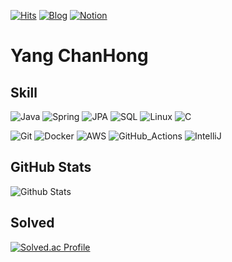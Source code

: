 [![Hits](https://hits.seeyoufarm.com/api/count/incr/badge.svg?url=https%3A%2F%2Fgithub.com%2Fch-yang1273&count_bg=%2379C83D&title_bg=%23555555&icon=&icon_color=%23E7E7E7&title=hits&edge_flat=false)](https://github.com/ch-yang1273)
[![Blog](https://img.shields.io/badge/-Blog-3178C6.svg?&style=round-square&logo=Tistory&logoColor=#000000)](https://ch-yang.tistory.com)
[![Notion](https://img.shields.io/badge/-Notion-2B2B2B.svg?&style=round-square&logo=Notion&logoColor=#000000)](https://www.notion.so/ch-yang1273)

# Yang ChanHong

## Skill
![Java](https://img.shields.io/badge/Java-007396.svg?&style=round-square&logo=Java&logoColor=white)
![Spring](https://img.shields.io/badge/Spring-6DB33F.svg?&style=round-square&logo=Spring&logoColor=white)
![JPA](https://img.shields.io/badge/JPA-003545.svg?&style=round-square&logo=hibernate&logoColor=white)
![SQL](https://img.shields.io/badge/SQL-59666C.svg?&style=round-square&logo=mariadb&logoColor=white)
![Linux](https://img.shields.io/badge/Linux-FCC624.svg?&style=round-square&logo=linux&logoColor=white)
![C](https://img.shields.io/badge/C-A8B9CC.svg?&style=round-square&logo=C&logoColor=white)

![Git](https://img.shields.io/badge/Git-F05032.svg?&style=round-square&logo=Git&logoColor=white)
![Docker](https://img.shields.io/badge/Docker-2496ED.svg?&style=round-square&logo=docker&logoColor=white)
![AWS](https://img.shields.io/badge/AWS-232F3E.svg?&style=round-square&logo=amazonaws&logoColor=white)
![GitHub_Actions](https://img.shields.io/badge/GitHub_Actions-2088FF.svg?&style=round-square&logo=githubactions&logoColor=white)
![IntelliJ](https://img.shields.io/badge/IntelliJ-2B2B2B.svg?&style=round-square&logo=intellijidea&logoColor=white)


## GitHub Stats
![Github Stats](https://github-readme-stats.vercel.app/api?username=ch-yang1273&show_icons=true&count_private=true&hide_border=true)

## Solved
[![Solved.ac Profile](http://mazassumnida.wtf/api/v2/generate_badge?boj=ych0305)](https://solved.ac/ych0305)

